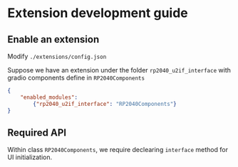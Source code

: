 # Extension development guide

## Enable an extension

Modify `./extensions/config.json`

Suppose we have an extension under the folder `rp2040_u2if_interface` with gradio components define in `RP2040Components`

```json
{
    "enabled_modules": 
        {"rp2040_u2if_interface": "RP2040Components"}
}
```

## Required API

Within class `RP2040Components`, we require declearing `interface` method for UI initialization.